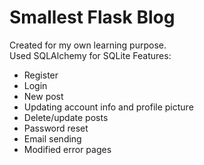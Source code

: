 # Smallest Flask Blog
Created for my own learning purpose. </br>Used SQLAlchemy for SQLite
Features:
* Register
* Login
* New post
* Updating account info and profile picture
* Delete/update posts
* Password reset
* Email sending
* Modified error pages
